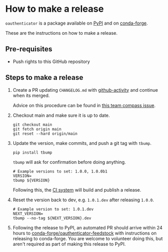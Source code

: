 # How to make a release

`oauthenticator` is a package available on [PyPI] and on [conda-forge].

These are the instructions on how to make a release.

## Pre-requisites

- Push rights to this GitHub repository

## Steps to make a release

1. Create a PR updating `CHANGELOG.md` with [github-activity] and continue when
   its merged.

   Advice on this procedure can be found in [this team compass
   issue](https://github.com/jupyterhub/team-compass/issues/563).

2. Checkout main and make sure it is up to date.

   ```shell
   git checkout main
   git fetch origin main
   git reset --hard origin/main
   ```

3. Update the version, make commits, and push a git tag with `tbump`.

   ```shell
   pip install tbump
   ```

   `tbump` will ask for confirmation before doing anything.

   ```shell
   # Example versions to set: 1.0.0, 1.0.0b1
   VERSION=
   tbump ${VERSION}
   ```

   Following this, the [CI system] will build and publish a release.

4. Reset the version back to dev, e.g. `1.0.1.dev` after releasing `1.0.0`.

   ```shell
   # Example version to set: 1.0.1.dev
   NEXT_VERSION=
   tbump --no-tag ${NEXT_VERSION}.dev
   ```

5. Following the release to PyPI, an automated PR should arrive within 24 hours
   to [conda-forge/oauthenticator-feedstock] with instructions on releasing to
   conda-forge. You are welcome to volunteer doing this, but aren't required as
   part of making this release to PyPI.

[github-activity]: https://github.com/executablebooks/github-activity
[pypi]: https://pypi.org/project/oauthenticator/
[ci system]: https://github.com/jupyterhub/oauthenticator/actions/workflows/release.yaml
[conda-forge]: https://anaconda.org/conda-forge/oauthenticator
[conda-forge/oauthenticator-feedstock]: https://github.com/conda-forge/oauthenticator-feedstock
